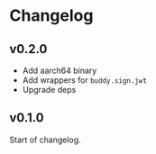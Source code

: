 # Changelog

## v0.2.0

- Add aarch64 binary
- Add wrappers for `buddy.sign.jwt`
- Upgrade deps

## v0.1.0

Start of changelog.
